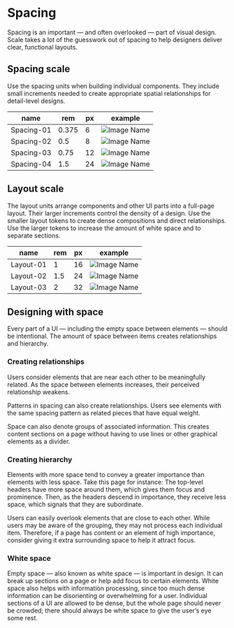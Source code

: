 # Spacing

Spacing is an important — and often overlooked — part of visual design. Scale takes a lot of the guesswork out of spacing to help designers deliver clear, functional layouts.

## Spacing scale

Use the spacing units when building individual components. They include small increments needed to create appropriate spatial relationships for detail-level designs.

| name       | rem   | px  | example                                 |
| ---------- | ----- | --- | --------------------------------------- |
| Spacing-01 | 0.375 | 6   | ![Image Name](assets/2_guidelines/spacing/image2020-8-3_13-31-16.png) |
| Spacing-02 | 0.5   | 8   | ![Image Name](assets/2_guidelines/spacing/image2020-8-3_13-27-47.png) |
| Spacing-03 | 0.75  | 12  | ![Image Name](assets/2_guidelines/spacing/image2020-8-3_13-27-54.png) |
| Spacing-04 | 1.5   | 24  | ![Image Name](assets/2_guidelines/spacing/image2020-8-3_13-28-1.png)  |

## Layout scale

The layout units arrange components and other UI parts into a full-page layout. Their larger increments control the density of a design. Use the smaller layout tokens to create dense compositions and direct relationships. Use the larger tokens to increase the amount of white space and to separate sections.

| name      | rem | px  | example                                 |
| --------- | --- | --- | --------------------------------------- |
| Layout-01 | 1   | 16  | ![Image Name](assets/2_guidelines/spacing/image2020-8-3_13-31-28.png) |
| Layout-02 | 1.5 | 24  | ![Image Name](assets/2_guidelines/spacing/image2020-8-3_13-29-47.png) |
| Layout-03 | 2   | 32  | ![Image Name](assets/2_guidelines/spacing/image2020-8-3_13-29-54.png) |

## Designing with space

Every part of a UI — including the empty space between elements — should be intentional. The amount of space between items creates relationships and hierarchy.

### Creating relationships

Users consider elements that are near each other to be meaningfully related. As the space between elements increases, their perceived relationship weakens.

Patterns in spacing can also create relationships. Users see elements with the same spacing pattern as related pieces that have equal weight.

Space can also denote groups of associated information. This creates content sections on a page without having to use lines or other graphical elements as a divider.


### Creating hierarchy

Elements with more space tend to convey a greater importance than elements with less space. Take this page for instance: The top-level headers have more space around them, which gives them focus and prominence. Then, as the headers descend in importance, they receive less space, which signals that they are subordinate.

Users can easily overlook elements that are close to each other. While users may be aware of the grouping, they may not process each individual item. Therefore, if a page has content or an element of high importance, consider giving it extra surrounding space to help it attract focus.


### White space

Empty space — also known as white space — is important in design. It can break up sections on a page or help add focus to certain elements. White space also helps with information processing, since too much dense information can be disorienting or overwhelming for a user. Individual sections of a UI are allowed to be dense, but the whole page should never be crowded; there should always be white space to give the user’s eye some rest.
